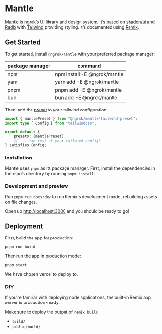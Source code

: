 # Mantle

[Mantle](https://mantle.ngrok.com) is [ngrok](https://ngrok.com/)’s UI library and design system. It’s based on [shadcn/ui](https://ui.shadcn.com) and [Radix](https://www.radix-ui.com) with [Tailwind](https://tailwindcss.com/) providing styling. It’s documented using [Remix](https://remix.run/docs).

## Get Started

To get started, install `@ngrok/mantle` with your preferred package manager:

| package manager | command                      |
| --------------- | ---------------------------- |
| npm             | npm install -E @ngrok/mantle |
| yarn            | yarn add -E @ngrok/mantle    |
| pnpm            | pnpm add -E @ngrok/mantle    |
| bun             | bun add -E @ngrok/mantle     |

Then, add the [preset](https://tailwindcss.com/docs/presets) to your tailwind configuration.

```ts
import { mantlePreset } from "@ngrok/mantle/tailwind-preset";
import type { Config } from "tailwindcss";

export default {
	presets: [mantlePreset],
	// ... the rest of your tailwind config!
} satisfies Config;
```

### Installation

Mantle uses `pnpm` as its package manager. First, install the dependencies in the repo’s directory by running `pnpm install`.

### Development and preview

Run `pnpm run docs:dev` to run Remix's development mode, rebuilding assets on file changes.

Open up [http://localhost:3000](http://localhost:3000) and you should be ready to go!

## Deployment

First, build the app for production:

```sh
pnpm run build
```

Then run the app in production mode:

```sh
pnpm start
```

We have chosen vercel to deploy to.

### DIY

If you're familiar with deploying node applications, the built-in Remix app server is production-ready.

Make sure to deploy the output of `remix build`

- `build/`
- `public/build/`
